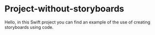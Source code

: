 # Project-without-storyboards
Hello, in this Swift project you can find an example of the use of creating storyboards using code.

